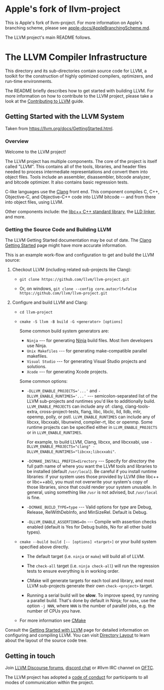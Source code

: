 # Apple's fork of llvm-project

This is Apple's fork of llvm-project.  For more information on Apple's
branching scheme, please see
[apple-docs/AppleBranchingScheme.md](https://github.com/apple/llvm-project/tree/apple/main/apple-docs/AppleBranchingScheme.md).

The LLVM project's main README follows.

# The LLVM Compiler Infrastructure

This directory and its sub-directories contain source code for LLVM,
a toolkit for the construction of highly optimized compilers,
optimizers, and run-time environments.

The README briefly describes how to get started with building LLVM.
For more information on how to contribute to the LLVM project, please
take a look at the
[Contributing to LLVM](https://llvm.org/docs/Contributing.html) guide.

## Getting Started with the LLVM System

Taken from https://llvm.org/docs/GettingStarted.html.

### Overview

Welcome to the LLVM project!

The LLVM project has multiple components. The core of the project is
itself called "LLVM". This contains all of the tools, libraries, and header
files needed to process intermediate representations and convert them into
object files.  Tools include an assembler, disassembler, bitcode analyzer, and
bitcode optimizer.  It also contains basic regression tests.

C-like languages use the [Clang](http://clang.llvm.org/) front end.  This
component compiles C, C++, Objective-C, and Objective-C++ code into LLVM bitcode
-- and from there into object files, using LLVM.

Other components include:
the [libc++ C++ standard library](https://libcxx.llvm.org),
the [LLD linker](https://lld.llvm.org), and more.

### Getting the Source Code and Building LLVM

The LLVM Getting Started documentation may be out of date.  The [Clang
Getting Started](http://clang.llvm.org/get_started.html) page might have more
accurate information.

This is an example work-flow and configuration to get and build the LLVM source:

1. Checkout LLVM (including related sub-projects like Clang):

     * ``git clone https://github.com/llvm/llvm-project.git``

     * Or, on windows, ``git clone --config core.autocrlf=false
    https://github.com/llvm/llvm-project.git``

2. Configure and build LLVM and Clang:

     * ``cd llvm-project``

     * ``cmake -S llvm -B build -G <generator> [options]``

        Some common build system generators are:

        * ``Ninja`` --- for generating [Ninja](https://ninja-build.org)
          build files. Most llvm developers use Ninja.
        * ``Unix Makefiles`` --- for generating make-compatible parallel makefiles.
        * ``Visual Studio`` --- for generating Visual Studio projects and
          solutions.
        * ``Xcode`` --- for generating Xcode projects.

        Some common options:

        * ``-DLLVM_ENABLE_PROJECTS='...'`` and ``-DLLVM_ENABLE_RUNTIMES='...'`` ---
          semicolon-separated list of the LLVM sub-projects and runtimes you'd like to
          additionally build. ``LLVM_ENABLE_PROJECTS`` can include any of: clang,
          clang-tools-extra, cross-project-tests, flang, libc, libclc, lld, lldb,
          mlir, openmp, polly, or pstl. ``LLVM_ENABLE_RUNTIMES`` can include any of
          libcxx, libcxxabi, libunwind, compiler-rt, libc or openmp. Some runtime
          projects can be specified either in ``LLVM_ENABLE_PROJECTS`` or in
          ``LLVM_ENABLE_RUNTIMES``.

          For example, to build LLVM, Clang, libcxx, and libcxxabi, use
          ``-DLLVM_ENABLE_PROJECTS="clang" -DLLVM_ENABLE_RUNTIMES="libcxx;libcxxabi"``.

        * ``-DCMAKE_INSTALL_PREFIX=directory`` --- Specify for *directory* the full
          path name of where you want the LLVM tools and libraries to be installed
          (default ``/usr/local``). Be careful if you install runtime libraries: if
          your system uses those provided by LLVM (like libc++ or libc++abi), you
          must not overwrite your system's copy of those libraries, since that
          could render your system unusable. In general, using something like
          ``/usr`` is not advised, but ``/usr/local`` is fine.

        * ``-DCMAKE_BUILD_TYPE=type`` --- Valid options for *type* are Debug,
          Release, RelWithDebInfo, and MinSizeRel. Default is Debug.

        * ``-DLLVM_ENABLE_ASSERTIONS=On`` --- Compile with assertion checks enabled
          (default is Yes for Debug builds, No for all other build types).

      * ``cmake --build build [-- [options] <target>]`` or your build system specified above
        directly.

        * The default target (i.e. ``ninja`` or ``make``) will build all of LLVM.

        * The ``check-all`` target (i.e. ``ninja check-all``) will run the
          regression tests to ensure everything is in working order.

        * CMake will generate targets for each tool and library, and most
          LLVM sub-projects generate their own ``check-<project>`` target.

        * Running a serial build will be **slow**.  To improve speed, try running a
          parallel build.  That's done by default in Ninja; for ``make``, use the option
          ``-j NNN``, where ``NNN`` is the number of parallel jobs, e.g. the number of
          CPUs you have.

      * For more information see [CMake](https://llvm.org/docs/CMake.html)

Consult the
[Getting Started with LLVM](https://llvm.org/docs/GettingStarted.html#getting-started-with-llvm)
page for detailed information on configuring and compiling LLVM. You can visit
[Directory Layout](https://llvm.org/docs/GettingStarted.html#directory-layout)
to learn about the layout of the source code tree.

## Getting in touch

Join [LLVM Discourse forums](https://discourse.llvm.org/), [discord chat](https://discord.gg/xS7Z362) or #llvm IRC channel on [OFTC](https://oftc.net/).

The LLVM project has adopted a [code of conduct](https://llvm.org/docs/CodeOfConduct.html) for
participants to all modes of communication within the project.
